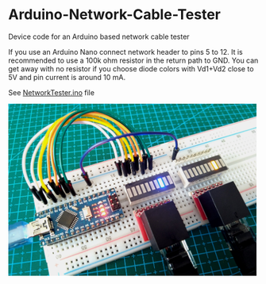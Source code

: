 # Arduino-Network-Cable-Tester
Device code for an Arduino based network cable tester

If you use an Arduino Nano connect network header to pins 5 to 12.
It is recommended to use a 100k ohm resistor in the return path to GND.
You can get away with no resistor if you choose diode colors with Vd1+Vd2 close to 5V and pin current is around 10 mA.

See [NetworkTester.ino](NetworkTester.ino) file

<img src="img/ET4_VIEW.jpg" width="500">
